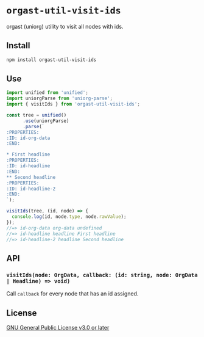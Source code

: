 # `orgast-util-visit-ids`

orgast (uniorg) utility to visit all nodes with ids.

## Install

```sh
npm install orgast-util-visit-ids
```


## Use

```js
import unified from 'unified';
import uniorgParse from 'uniorg-parse';
import { visitIds } from 'orgast-util-visit-ids';

const tree = unified()
      .use(uniorgParse)
      .parse(`
:PROPERTIES:
:ID: id-org-data
:END:

* First headline
:PROPERTIES:
:ID: id-headline
:END:
** Second headline
:PROPERTIES:
:ID: id-headline-2
:END:
`);

visitIds(tree, (id, node) => {
  console.log(id, node.type, node.rawValue);
});
//=> id-org-data org-data undefined
//=> id-headline headline First headline
//=> id-headline-2 headline Second headline
```


## API


### `visitIds(node: OrgData, callback: (id: string, node: OrgData | Headline) => void)`

Call `callback` for every node that has an id assigned.

## License

[GNU General Public License v3.0 or later](./LICENSE)
